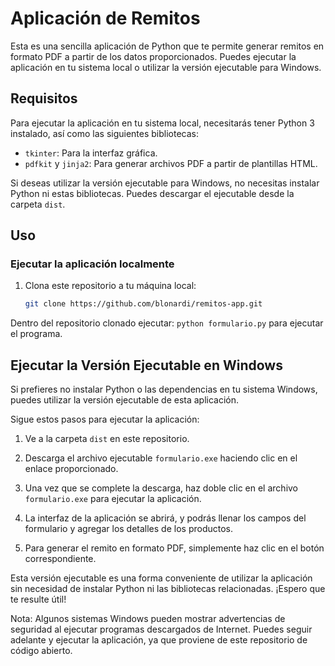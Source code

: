 # Aplicación de Remitos

Esta es una sencilla aplicación de Python que te permite generar remitos en formato PDF a partir de los datos proporcionados. Puedes ejecutar la aplicación en tu sistema local o utilizar la versión ejecutable para Windows.

## Requisitos

Para ejecutar la aplicación en tu sistema local, necesitarás tener Python 3 instalado, así como las siguientes bibliotecas:

- `tkinter`: Para la interfaz gráfica.
- `pdfkit` y `jinja2`: Para generar archivos PDF a partir de plantillas HTML.

Si deseas utilizar la versión ejecutable para Windows, no necesitas instalar Python ni estas bibliotecas. Puedes descargar el ejecutable desde la carpeta `dist`.

## Uso

### Ejecutar la aplicación localmente

1. Clona este repositorio a tu máquina local:

   ```bash
   git clone https://github.com/blonardi/remitos-app.git
   ```

Dentro del repositorio clonado ejecutar: `python formulario.py` para ejecutar el programa.

## Ejecutar la Versión Ejecutable en Windows

Si prefieres no instalar Python o las dependencias en tu sistema Windows, puedes utilizar la versión ejecutable de esta aplicación.

Sigue estos pasos para ejecutar la aplicación:

1. Ve a la carpeta `dist` en este repositorio.

2. Descarga el archivo ejecutable `formulario.exe` haciendo clic en el enlace proporcionado.

3. Una vez que se complete la descarga, haz doble clic en el archivo `formulario.exe` para ejecutar la aplicación.

4. La interfaz de la aplicación se abrirá, y podrás llenar los campos del formulario y agregar los detalles de los productos.

5. Para generar el remito en formato PDF, simplemente haz clic en el botón correspondiente.

Esta versión ejecutable es una forma conveniente de utilizar la aplicación sin necesidad de instalar Python ni las bibliotecas relacionadas. ¡Espero que te resulte útil!

Nota: Algunos sistemas Windows pueden mostrar advertencias de seguridad al ejecutar programas descargados de Internet. Puedes seguir adelante y ejecutar la aplicación, ya que proviene de este repositorio de código abierto.
